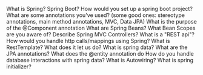 What is Spring? Spring Boot?
How would you set up a spring boot project?
What are some annotations you've used?  (some good ones: stereotype annotations, main method annotations, MVC, Data JPA)
What is the purpose of the @Component annotation
What are Spring Beans?
What Bean Scopes are you aware of?
Describe Spring MVC Controllers?
What is a "REST api"?
How would you handle http calls/mappings using Spring?
What is RestTemplate? What does it let us do?
What is spring data? What are the JPA annotations?
What does the @entity annotation do
How do you handle database interactions with spring data?
What is Autowiring?
What is spring initializer?